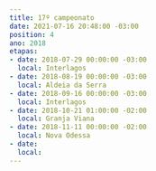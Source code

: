 ```yaml
---
title: 17º campeonato
date: 2021-07-16 20:48:00 -03:00
position: 4
ano: 2018
etapas:
- date: 2018-07-29 00:00:00 -03:00
  local: Interlagos
- date: 2018-08-19 00:00:00 -03:00
  local: Aldeia da Serra
- date: 2018-09-16 00:00:00 -03:00
  local: Interlagos
- date: 2018-10-21 01:00:00 -02:00
  local: Granja Viana
- date: 2018-11-11 00:00:00 -02:00
  local: Nova Odessa
- date: 
  local: 
---
```


